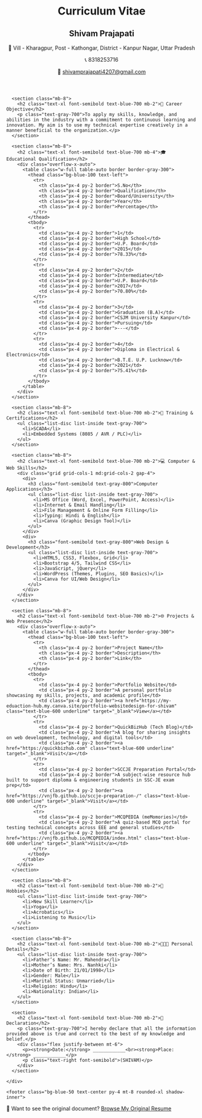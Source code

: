 <!DOCTYPE html>
<html lang="en">
  <head>
    <meta charset="UTF-8" />
    <meta name="viewport" content="width=device-width, initial-scale=1.0" />
    <title>Shivam Prajapati - Portfolio</title>
    <script src="https://cdn.tailwindcss.com"></script>
  </head>
  <body class="bg-gray-100 font-sans text-gray-800">
    <div class="max-w-5xl mx-auto p-6 bg-white shadow-md mt-8 rounded-2xl">
      <header class="mb-10 border-b pb-4">
        <h1 class="text-4xl font-bold text-blue-800 mb-2">Curriculum Vitae</h1>
        <div class="text-left space-y-1">
          <h2 class="text-2xl font-semibold text-gray-800">Shivam Prajapati</h2>
          <p>📍 Vill - Kharagpur, Post - Kathongar, District - Kanpur Nagar, Uttar Pradesh</p>
          <p>📞 <span class="text-gray-700">8318253716</span></p>
          <p>📧 <a href="mailto:shivamprajapati4207@gmail.com" class="text-blue-600 underline">shivamprajapati4207@gmail.com</a></p>
        </div>
      </header>

      <section class="mb-8">
        <h2 class="text-xl font-semibold text-blue-700 mb-2">🎯 Career Objective</h2>
        <p class="text-gray-700">To apply my skills, knowledge, and abilities in the industry with a commitment to continuous learning and innovation. My aim is to use my technical expertise creatively in a manner beneficial to the organization.</p>
      </section>

      <section class="mb-8">
        <h2 class="text-xl font-semibold text-blue-700 mb-4">🎓 Educational Qualification</h2>
        <div class="overflow-x-auto">
          <table class="w-full table-auto border border-gray-300">
            <thead class="bg-blue-100 text-left">
              <tr>
                <th class="px-4 py-2 border">S.No</th>
                <th class="px-4 py-2 border">Qualification</th>
                <th class="px-4 py-2 border">Board/University</th>
                <th class="px-4 py-2 border">Year</th>
                <th class="px-4 py-2 border">Percentage</th>
              </tr>
            </thead>
            <tbody>
              <tr>
                <td class="px-4 py-2 border">1</td>
                <td class="px-4 py-2 border">High School</td>
                <td class="px-4 py-2 border">U.P. Board</td>
                <td class="px-4 py-2 border">2015</td>
                <td class="px-4 py-2 border">78.33%</td>
              </tr>
              <tr>
                <td class="px-4 py-2 border">2</td>
                <td class="px-4 py-2 border">Intermediate</td>
                <td class="px-4 py-2 border">U.P. Board</td>
                <td class="px-4 py-2 border">2017</td>
                <td class="px-4 py-2 border">70.80%</td>
              </tr>
              <tr>
                <td class="px-4 py-2 border">3</td>
                <td class="px-4 py-2 border">Graduation (B.A)</td>
                <td class="px-4 py-2 border">CSJM University Kanpur</td>
                <td class="px-4 py-2 border">Pursuing</td>
                <td class="px-4 py-2 border">---</td>
              </tr>
              <tr>
                <td class="px-4 py-2 border">4</td>
                <td class="px-4 py-2 border">Diploma in Electrical & Electronics</td>
                <td class="px-4 py-2 border">B.T.E. U.P. Lucknow</td>
                <td class="px-4 py-2 border">2021</td>
                <td class="px-4 py-2 border">75.41%</td>
              </tr>
            </tbody>
          </table>
        </div>
      </section>

      <section class="mb-8">
        <h2 class="text-xl font-semibold text-blue-700 mb-2">💼 Training & Certifications</h2>
        <ul class="list-disc list-inside text-gray-700">
          <li>SCADA</li>
          <li>Embedded Systems (8085 / AVR / PLC)</li>
        </ul>
      </section>

      <section class="mb-8">
        <h2 class="text-xl font-semibold text-blue-700 mb-2">💻 Computer & Web Skills</h2>
        <div class="grid grid-cols-1 md:grid-cols-2 gap-4">
          <div>
            <h3 class="font-semibold text-gray-800">Computer Applications</h3>
            <ul class="list-disc list-inside text-gray-700">
              <li>MS Office (Word, Excel, PowerPoint, Access)</li>
              <li>Internet & Email Handling</li>
              <li>File Management & Online Form Filling</li>
              <li>Typing: Hindi & English</li>
              <li>Canva (Graphic Design Tool)</li>
            </ul>
          </div>
          <div>
            <h3 class="font-semibold text-gray-800">Web Design & Development</h3>
            <ul class="list-disc list-inside text-gray-700">
              <li>HTML5, CSS3, Flexbox, Grid</li>
              <li>Bootstrap 4/5, Tailwind CSS</li>
              <li>JavaScript, jQuery</li>
              <li>WordPress (Themes, Plugins, SEO Basics)</li>
              <li>Canva for UI/Web Design</li>
            </ul>
          </div>
        </div>
      </section>

      <section class="mb-8">
        <h2 class="text-xl font-semibold text-blue-700 mb-2">🌐 Projects & Web Presence</h2>
        <div class="overflow-x-auto">
          <table class="w-full table-auto border border-gray-300">
            <thead class="bg-blue-100 text-left">
              <tr>
                <th class="px-4 py-2 border">Project Name</th>
                <th class="px-4 py-2 border">Description</th>
                <th class="px-4 py-2 border">Link</th>
              </tr>
            </thead>
            <tbody>
              <tr>
                <td class="px-4 py-2 border">Portfolio Website</td>
                <td class="px-4 py-2 border">A personal portfolio showcasing my skills, projects, and academic profile</td>
                <td class="px-4 py-2 border"><a href="https://my-eduaction-hub.my.canva.site/portfolio-websitedesign-for-shivam" class="text-blue-600 underline" target="_blank">View</a></td>
              </tr>
              <tr>
                <td class="px-4 py-2 border">QuickBizHub (Tech Blog)</td>
                <td class="px-4 py-2 border">A blog for sharing insights on web development, technology, and digital tools</td>
                <td class="px-4 py-2 border"><a href="https://quickbizhub.com" class="text-blue-600 underline" target="_blank">Visit</a></td>
              </tr>
              <tr>
                <td class="px-4 py-2 border">SCCJE Preparation Portal</td>
                <td class="px-4 py-2 border">A subject-wise resource hub built to support diploma & engineering students in SSC-JE exam prep</td>
                <td class="px-4 py-2 border"><a href="https://vnjfb.github.io/sccje-preparation-/" class="text-blue-600 underline" target="_blank">Visit</a></td>
              </tr>
              <tr>
                <td class="px-4 py-2 border">MCQPEDIA (meMomories)</td>
                <td class="px-4 py-2 border">A quiz-based MCQ portal for testing technical concepts across EEE and general studies</td>
                <td class="px-4 py-2 border"><a href="https://vnjfb.github.io/MCQPEDIA/index.html" class="text-blue-600 underline" target="_blank">Visit</a></td>
              </tr>
            </tbody>
          </table>
        </div>
      </section>

      <section class="mb-8">
        <h2 class="text-xl font-semibold text-blue-700 mb-2">🎨 Hobbies</h2>
        <ul class="list-disc list-inside text-gray-700">
          <li>New Skill Learner</li>
          <li>Yoga</li>
          <li>Acrobatics</li>
          <li>Listening to Music</li>
        </ul>
      </section>

      <section class="mb-8">
        <h2 class="text-xl font-semibold text-blue-700 mb-2">👨‍👩‍👦 Personal Details</h2>
        <ul class="list-disc list-inside text-gray-700">
          <li>Father’s Name: Mr. Mahendra</li>
          <li>Mother’s Name: Mrs. Nanhki</li>
          <li>Date of Birth: 21/01/1998</li>
          <li>Gender: Male</li>
          <li>Marital Status: Unmarried</li>
          <li>Religion: Hindu</li>
          <li>Nationality: Indian</li>
        </ul>
      </section>

      <section>
        <h2 class="text-xl font-semibold text-blue-700 mb-2">📄 Declaration</h2>
        <p class="text-gray-700">I hereby declare that all the information provided above is true and correct to the best of my knowledge and belief.</p>
        <div class="flex justify-between mt-6">
          <p><strong>Date:</strong> ____________<br><strong>Place:</strong> ____________</p>
          <p class="text-right font-semibold">(SHIVAM)</p>
        </div>
      </section>

    </div>

    <footer class="bg-blue-50 text-center py-4 mt-8 rounded-xl shadow-inner">
  <p class="text-gray-800 text-sm">
    📄 Want to see the original document? 
    <a href="https://1drv.ms/w/c/4cfbde3460c1c431/IQTs-GSatTW_TakjcdkVibQEAUZnjCl5T68ZSzjPXQ9N0Jc?em=2"
       target="_blank"
       class="text-blue-600 font-semibold underline hover:text-blue-800">
      Browse My Original Resume
    </a>
  </p>
</footer>

  </body>
</html>

